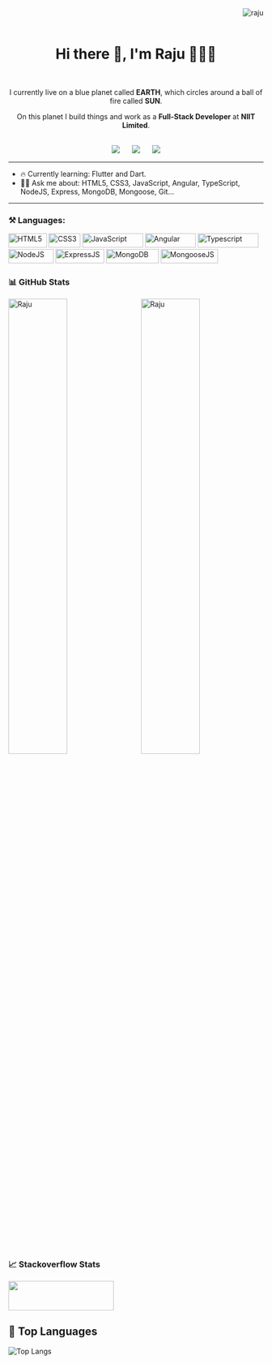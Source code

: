 <div align="right">
  <img src="https://komarev.com/ghpvc/?username=raju&label=Visitors&color=0e75b6&style=flat" alt="raju" />
  <!--
    <a href="https://open.spotify.com/playlist/2E2Tkd60GZLEMkd1XN4Dpz?si=b4c4dedb5c1b40b4">
      <img src="https://img.shields.io/badge/spotify-%231ED760.svg?&style=for-the-badge&logo=spotify&logoColor=white" height="25" />
    </a>
  -->
</div>
<br />

<div align='center'>
  <div>
    <h1> Hi there 👋, I'm Raju  🧑🏻‍💻 </h1>
    <br />
    <p>I currently live on a blue planet called <b>EARTH</b>, which circles around a ball of fire called <b>SUN</b>.</p>
    <p>On this planet I build things and work as a <b>Full-Stack Developer</b> at <b>NIIT Limited</b>.</p>
  </div>
  <br />
  <div>
    <a href="https://twitter.com/"><img src="https://img.shields.io/badge/TWITTER-1DA1F2.svg?&style=for-the-badge&logo=twitter&logoColor=white" /></a>
    &nbsp;&nbsp;&nbsp;&nbsp;
    <a href="https://www.linkedin.com/in/imrajudhami/"><img src="https://img.shields.io/badge/LINKEDIN-0077B5.svg?&style=for-the-badge&logo=linkedin&logoColor=white" /></a>
    &nbsp;&nbsp;&nbsp;&nbsp;
    <a href="mailto:imrajudhami@gmail.com"><img src="https://img.shields.io/badge/GMAIL-D14836.svg?&style=for-the-badge&logo=gmail&logoColor=white" /></a>
  </div>
</div>

<hr>

- 🔥 Currently learning: Flutter and Dart.
- 🙇🏻 Ask me about: HTML5, CSS3, JavaScript, Angular, TypeScript, NodeJS, Express, MongoDB, Mongoose, Git...

<hr>

### ⚒️ Languages:
<p>
  <img alt="HTML5" src="https://img.shields.io/badge/HTML-E34F26.svg?logo=html5&logoColor=white&style=for-the-badge" height="28" width="75.50" />
  <img alt="CSS3" src="https://img.shields.io/badge/CSS-1572B6.svg?logo=css3&logoColor=white&style=for-the-badge" height="28" width="62.25" />
  <img alt="JavaScript" src="https://img.shields.io/badge/JavaScript-EDD718.svg?logo=javascript&logoColor=black&style=for-the-badge" height="28" width="120" />
  <img alt="Angular" src="https://img.shields.io/badge/Angular-DD0031.svg?logo=angular&logoColor=white&style=for-the-badge" height="28" width="100.25"/>
  <img alt="Typescript" src="https://img.shields.io/badge/TypeScript-007ACC.svg?logo=typescript&logoColor=white&style=for-the-badge" height="28" width="120" />
  <img alt="NodeJS" src="https://img.shields.io/badge/NodeJS-43853D.svg?logo=Node.js&logoColor=white&style=for-the-badge" height="28" width="89" />
  <img alt="ExpressJS" src="https://img.shields.io/badge/Express-7B7B7B.svg?logo=Node.js&logoColor=white&style=for-the-badge" height="28" width="96.25" />
  <img alt="MongoDB" src="https://img.shields.io/badge/MongoDB-13AA52.svg?logo=mongodb&logoColor=white&style=for-the-badge" height="28" width="104.25" />
  <img alt="MongooseJS" src="https://img.shields.io/badge/Mongoose-880000.svg?logo=Node.js&logoColor=white&style=for-the-badge" height="28" width="112.50" />
</p>

<!-- ### Open Source Projects

[![SunbirdEd Portal](https://github-readme-stats.vercel.app/api/pin/?username=raju&repo=SunbirdEd-portal)](https://github.com/Sunbird-Ed/SunbirdEd-portal)
[![SunbirdEd Content Player](https://github-readme-stats.vercel.app/api/pin/?username=raju&repo=sunbird-content-player)](https://github.com/Raju/sunbird-content-player)
[![Sunbird Content Plugins](https://github-readme-stats.vercel.app/api/pin/?username=raju&repo=sunbird-content-plugins)](https://github.com/project-sunbird/sunbird-content-plugins)
[![Analytics UI](https://github-readme-stats.vercel.app/api/pin/?username=raju&repo=analytics-ui-srl)](https://github.com/Raju/analytics-ui-srl)
[![Analytics UI](https://github-readme-stats.vercel.app/api/pin/?username=raju&repo=cert-verify-service)](https://github.com/Raju/cert-verify-service) -->


<!-- 
### 🔊 Playing on Spotify...
[![Spotify](https://novatorem-five-pearl.vercel.app/api/spotify)](https://open.spotify.com/user/ttfhfxss24s3y356dqg7ckliy) -->


### 📊 GitHub Stats
<img src="https://github-readme-streak-stats.herokuapp.com/?user=raju&count_private=true&theme=white" alt="Raju" align="right" width="48%" />
<img src="https://github-readme-stats.vercel.app/api?username=raju&count_private=true&show_icons=true&theme=white" alt="Raju" width="48%" />

### 📈 Stackoverflow Stats
<a href="https://stackoverflow.com/users/14276573/raju"><img src="https://stackoverflow.com/users/flair/14276573.png" width="208" height="58"></a>

  
## 🚀 Top Languages
![Top Langs](https://github-readme-stats.vercel.app/api/top-langs/?username=raju&count_private=true&layout=compact)

<!-- <div align="right">
  <a href="https://open.spotify.com/playlist/2E2Tkd60GZLEMkd1XN4Dpz?si=b4c4dedb5c1b40b4">
    <img src="https://img.shields.io/badge/spotify-%231ED760.svg?&style=for-the-badge&logo=spotify&logoColor=white" />
  </a>
</div> -->
